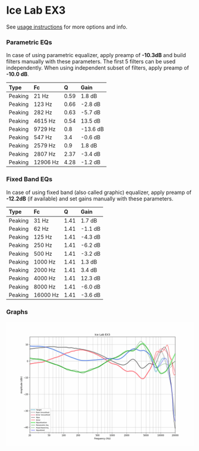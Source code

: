 # Ice Lab EX3
See [usage instructions](https://github.com/jaakkopasanen/AutoEq#usage) for more options and info.

### Parametric EQs
In case of using parametric equalizer, apply preamp of **-10.3dB** and build filters manually
with these parameters. The first 5 filters can be used independently.
When using independent subset of filters, apply preamp of **-10.0 dB**.

| Type    | Fc       |    Q | Gain     |
|:--------|:---------|:-----|:---------|
| Peaking | 21 Hz    | 0.59 | 1.8 dB   |
| Peaking | 123 Hz   | 0.66 | -2.8 dB  |
| Peaking | 282 Hz   | 0.63 | -5.7 dB  |
| Peaking | 4615 Hz  | 0.54 | 13.5 dB  |
| Peaking | 9729 Hz  | 0.8  | -13.6 dB |
| Peaking | 547 Hz   | 3.4  | -0.6 dB  |
| Peaking | 2579 Hz  | 0.9  | 1.8 dB   |
| Peaking | 2807 Hz  | 2.37 | -3.4 dB  |
| Peaking | 12906 Hz | 4.28 | -1.2 dB  |

### Fixed Band EQs
In case of using fixed band (also called graphic) equalizer, apply preamp of **-12.2dB**
(if available) and set gains manually with these parameters.

| Type    | Fc       |    Q | Gain    |
|:--------|:---------|:-----|:--------|
| Peaking | 31 Hz    | 1.41 | 1.7 dB  |
| Peaking | 62 Hz    | 1.41 | -1.1 dB |
| Peaking | 125 Hz   | 1.41 | -4.3 dB |
| Peaking | 250 Hz   | 1.41 | -6.2 dB |
| Peaking | 500 Hz   | 1.41 | -3.2 dB |
| Peaking | 1000 Hz  | 1.41 | 1.3 dB  |
| Peaking | 2000 Hz  | 1.41 | 3.4 dB  |
| Peaking | 4000 Hz  | 1.41 | 12.3 dB |
| Peaking | 8000 Hz  | 1.41 | -6.0 dB |
| Peaking | 16000 Hz | 1.41 | -3.6 dB |

### Graphs
![](./Ice%20Lab%20EX3.png)